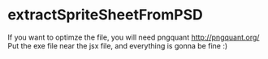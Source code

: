 extractSpriteSheetFromPSD
=========================

If you want to optimze the file, you will need pngquant http://pngquant.org/ Put the exe file near the jsx file, and everything is gonna be fine :)
